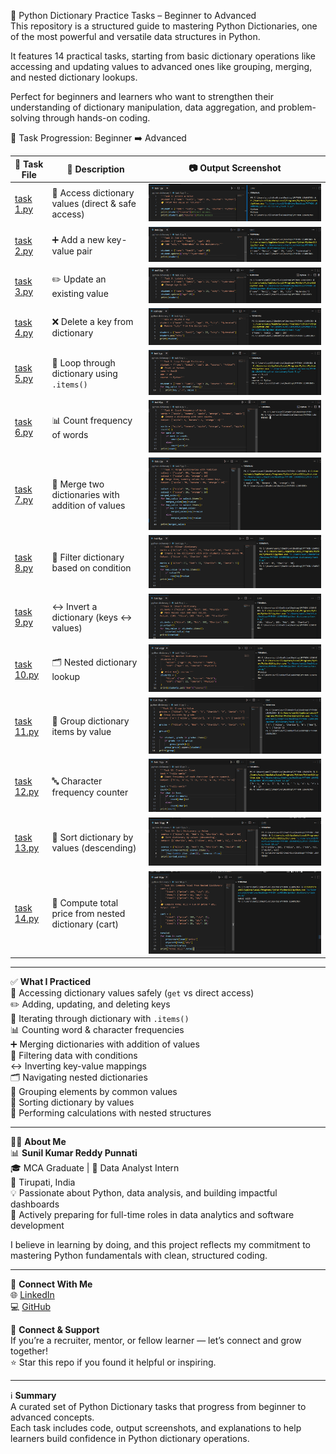 🧵 Python Dictionary Practice Tasks – Beginner to Advanced  
This repository is a structured guide to mastering Python Dictionaries, one of the most powerful and versatile data structures in Python.  

It features 14 practical tasks, starting from basic dictionary operations like accessing and updating values to advanced ones like grouping, merging, and nested dictionary lookups.  

Perfect for beginners and learners who want to strengthen their understanding of dictionary manipulation, data aggregation, and problem-solving through hands-on coding.  

📂 Task Progression: Beginner ➡️ Advanced  

🧪 Task File | 📄 Description | 📷 Output Screenshot  
--- | --- | ---  
[task 1.py](task%201.py) | 🔑 Access dictionary values (direct & safe access) | ![Task 1](task%201.png)  
[task 2.py](task%202.py) | ➕ Add a new key-value pair | ![Task 2](task%202.png)  
[task 3.py](task%203.py) | ✏️ Update an existing value | ![Task 3](task%203.png)  
[task 4.py](task%204.py) | ❌ Delete a key from dictionary | ![Task 4](task%204.png)  
[task 5.py](task%205.py) | 🔄 Loop through dictionary using `.items()` | ![Task 5](task%205.png)  
[task 6.py](task%206.py) | 📊 Count frequency of words | ![Task 6](task%206.png)  
[task 7.py](task%207.py) | 🔗 Merge two dictionaries with addition of values | ![Task 7](task%207.png)  
[task 8.py](task%208.py) | 🎯 Filter dictionary based on condition | ![Task 8](task%208.png)  
[task 9.py](task%209.py) | ↔️ Invert a dictionary (keys ↔ values) | ![Task 9](task%209.png)  
[task 10.py](task%2010.py) | 🗂️ Nested dictionary lookup | ![Task 10](task%2010.png)  
[task 11.py](task%2011.py) | 👥 Group dictionary items by value | ![Task 11](task%2011.png)  
[task 12.py](task%2012.py) | 🔤 Character frequency counter | ![Task 12](task%2012.png)  
[task 13.py](task%2013.py) | 📏 Sort dictionary by values (descending) | ![Task 13](task%2013.png)  
[task 14.py](task%2014.py) | 🛒 Compute total price from nested dictionary (cart) | ![Task 14](task%2014.png)  

---

✅ **What I Practiced**  
📌 Accessing dictionary values safely (`get` vs direct access)  
✏️ Adding, updating, and deleting keys  
🔄 Iterating through dictionary with `.items()`  
📊 Counting word & character frequencies  
➕ Merging dictionaries with addition of values  
🎯 Filtering data with conditions  
↔️ Inverting key-value mappings  
🗂️ Navigating nested dictionaries  
👥 Grouping elements by common values  
📏 Sorting dictionary by values  
🛒 Performing calculations with nested structures  

---

👨‍💻 **About Me**  
📊 **Sunil Kumar Reddy Punnati**  
🎓 MCA Graduate | 💼 Data Analyst Intern  
📍 Tirupati, India  
💡 Passionate about Python, data analysis, and building impactful dashboards  
🚀 Actively preparing for full-time roles in data analytics and software development  

I believe in learning by doing, and this project reflects my commitment to mastering Python fundamentals with clean, structured coding.  

---

🔗 **Connect With Me**  
🌐 [LinkedIn](https://www.linkedin.com/in/sunil-kumar-reddy-punnati-a0a279308/)  
💻 [GitHub](https://github.com/sunilkumarreddypunnati/python-dictionary-data-structure-)  

🙌 **Connect & Support**  
If you’re a recruiter, mentor, or fellow learner — let’s connect and grow together!  
⭐ Star this repo if you found it helpful or inspiring.  

---

ℹ️ **Summary**  
A curated set of Python Dictionary tasks that progress from beginner to advanced concepts.  
Each task includes code, output screenshots, and explanations to help learners build confidence in Python dictionary operations.  
